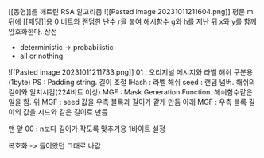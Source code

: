 [[동형]]을 깨트린 RSA 알고리즘
![[Pasted image 20231011211604.png]]
평문 m 뒤에 [[패딩]]용 0 비트와 랜덤한 난수 r을 붙여
해시함수 g와 h를 지난 뒤
x와 y를 함께 암호화한다.
장점
- deterministic -> probabilistic
- all or nothing


![[Pasted image 20231011211733.png]]
01 : 오리지널 메시지와 라벨 해쉬 구분용 (1byte)
PS : Padding string. 길이 조절
lHash : 라벨 해쉬
seed : 랜덤 넘버. 해쉬의 길이와 일치시킴(224비트 이상)
MGF : Mask Generation Function. 해쉬함수같은 일을 함.
	위 MGF : seed 값을 우측 블록과 길이가 같게 만듬
	아래 MGF : 우측 블록 길이의 값을 시드와 같은 길이로 만듬
	
맨 앞 00 : n보다 길이가 작도록 맞추기용 1바이트 설정


복호화 -> 들어왔던 그대로 나감